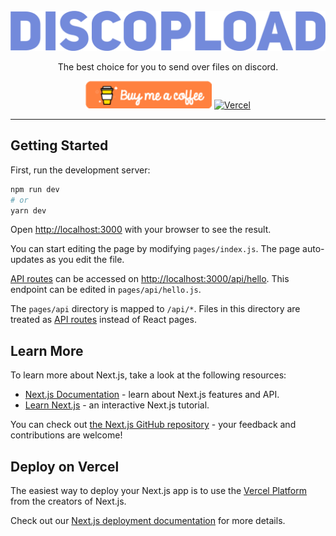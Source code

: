 <div align="center">
	<br />
		<a href="https://discord.js.org"><img src="https://raw.githubusercontent.com/Discopload/discopload.github.io/main/assets/discopload-logo.png" width="546" alt="discord.js" /></a>
	<br />
	<p>
  
The best choice for you to send over files on discord.

<a href="https://buymeacoffee.com/raphaeljchen" target="_blank"><img src="https://raw.githubusercontent.com/Discopload/discopload.github.io/main/assets/buy-me-a-coffee.png" alt="Buy Me A Coffee" style="height: auto !important;width: auto !important;" ></a> <a href="https://discopload.vercel.app"><img src="https://raw.githubusercontent.com/discordjs/discord.js/main/.github/powered-by-vercel.svg" alt="Vercel" /></a>

---
<div align="left">

## Getting Started

First, run the development server:

```bash
npm run dev
# or
yarn dev
```

Open [http://localhost:3000](http://localhost:3000) with your browser to see the result.

You can start editing the page by modifying `pages/index.js`. The page auto-updates as you edit the file.

[API routes](https://nextjs.org/docs/api-routes/introduction) can be accessed on [http://localhost:3000/api/hello](http://localhost:3000/api/hello). This endpoint can be edited in `pages/api/hello.js`.

The `pages/api` directory is mapped to `/api/*`. Files in this directory are treated as [API routes](https://nextjs.org/docs/api-routes/introduction) instead of React pages.

## Learn More

To learn more about Next.js, take a look at the following resources:

- [Next.js Documentation](https://nextjs.org/docs) - learn about Next.js features and API.
- [Learn Next.js](https://nextjs.org/learn) - an interactive Next.js tutorial.

You can check out [the Next.js GitHub repository](https://github.com/vercel/next.js/) - your feedback and contributions are welcome!

## Deploy on Vercel

The easiest way to deploy your Next.js app is to use the [Vercel Platform](https://vercel.com/new?utm_medium=default-template&filter=next.js&utm_source=create-next-app&utm_campaign=create-next-app-readme) from the creators of Next.js.

Check out our [Next.js deployment documentation](https://nextjs.org/docs/deployment) for more details.
